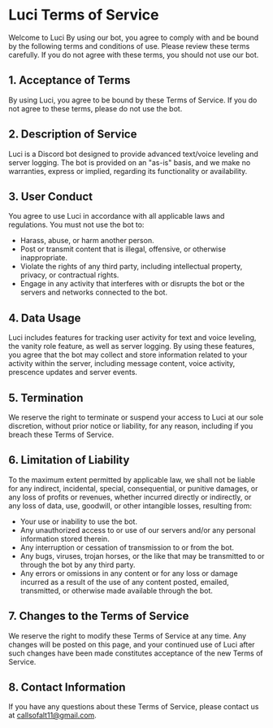 # Luci Terms of Service

Welcome to Luci By using our bot, you agree to comply with and be bound by the following terms and conditions of use. Please review these terms carefully. If you do not agree with these terms, you should not use our bot.

## 1. Acceptance of Terms
By using Luci, you agree to be bound by these Terms of Service. If you do not agree to these terms, please do not use the bot.

## 2. Description of Service
Luci is a Discord bot designed to provide advanced text/voice leveling and server logging. The bot is provided on an "as-is" basis, and we make no warranties, express or implied, regarding its functionality or availability.

## 3. User Conduct
You agree to use Luci in accordance with all applicable laws and regulations. You must not use the bot to:
- Harass, abuse, or harm another person.
- Post or transmit content that is illegal, offensive, or otherwise inappropriate.
- Violate the rights of any third party, including intellectual property, privacy, or contractual rights.
- Engage in any activity that interferes with or disrupts the bot or the servers and networks connected to the bot.

## 4. Data Usage
Luci includes features for tracking user activity for text and voice leveling, the vanity role feature, as well as server logging. By using these features, you agree that the bot may collect and store information related to your activity within the server, including message content, voice activity, prescence updates and server events.

## 5. Termination
We reserve the right to terminate or suspend your access to Luci at our sole discretion, without prior notice or liability, for any reason, including if you breach these Terms of Service.

## 6. Limitation of Liability
To the maximum extent permitted by applicable law, we shall not be liable for any indirect, incidental, special, consequential, or punitive damages, or any loss of profits or revenues, whether incurred directly or indirectly, or any loss of data, use, goodwill, or other intangible losses, resulting from:
- Your use or inability to use the bot.
- Any unauthorized access to or use of our servers and/or any personal information stored therein.
- Any interruption or cessation of transmission to or from the bot.
- Any bugs, viruses, trojan horses, or the like that may be transmitted to or through the bot by any third party.
- Any errors or omissions in any content or for any loss or damage incurred as a result of the use of any content posted, emailed, transmitted, or otherwise made available through the bot.

## 7. Changes to the Terms of Service
We reserve the right to modify these Terms of Service at any time. Any changes will be posted on this page, and your continued use of Luci after such changes have been made constitutes acceptance of the new Terms of Service.

## 8. Contact Information
If you have any questions about these Terms of Service, please contact us at callsofalt11@gmail.com.
